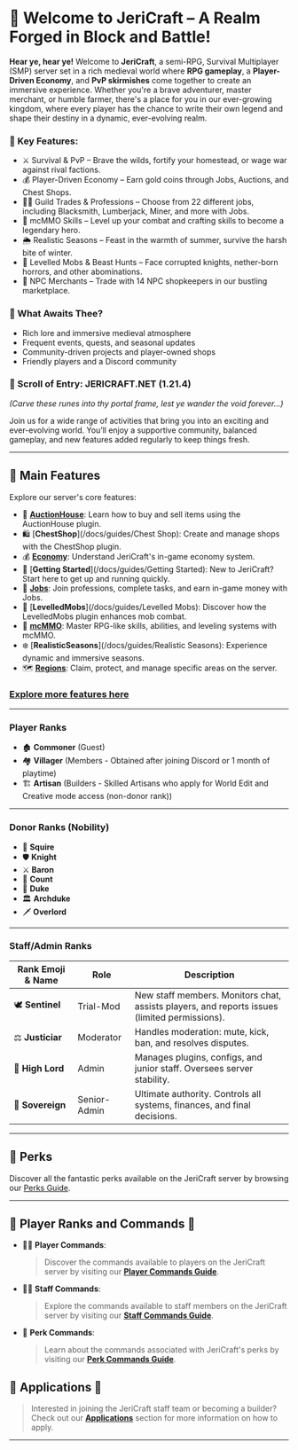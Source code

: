 # 🏹 Welcome to JeriCraft – A Realm Forged in Block and Battle!

**Hear ye, hear ye!** Welcome to **JeriCraft**, a semi-RPG, Survival Multiplayer (SMP) server set in a rich medieval world where **RPG gameplay**, a **Player-Driven Economy**, and **PvP skirmishes** come together to create an immersive experience. Whether you're a brave adventurer, master merchant, or humble farmer, there's a place for you in our ever-growing kingdom, where every player has the chance to write their own legend and shape their destiny in a dynamic, ever-evolving realm.

### 🔑 Key Features:
* ⚔️ Survival & PvP – Brave the wilds, fortify your homestead, or wage war against rival factions.
* 💰 Player-Driven Economy – Earn gold coins through Jobs, Auctions, and Chest Shops.
* 🧑‍🏭 Guild Trades & Professions – Choose from 22 different jobs, including Blacksmith, Lumberjack, Miner, and more with Jobs.
* 🏹 mcMMO Skills – Level up your combat and crafting skills to become a legendary hero.
* 🌦️ Realistic Seasons – Feast in the warmth of summer, survive the harsh bite of winter.
* 🐉 Levelled Mobs & Beast Hunts – Face corrupted knights, nether-born horrors, and other abominations.
* 🏪 NPC Merchants – Trade with 14 NPC shopkeepers in our bustling marketplace.

### 📜 What Awaits Thee?
* Rich lore and immersive medieval atmosphere
* Frequent events, quests, and seasonal updates
* Community-driven projects and player-owned shops
* Friendly players and a Discord community

### 📜 Scroll of Entry: JERICRAFT.NET (1.21.4)
_(Carve these runes into thy portal frame, lest ye wander the void forever…)_

Join us for a wide range of activities that bring you into an exciting and ever-evolving world. You’ll enjoy a
supportive community, balanced gameplay, and new features added regularly to keep things fresh.

---

## 📝 Main Features

Explore our server's core features:

- 📢 [**AuctionHouse**](/docs/guides/Auctions): Learn how to buy and sell items using the AuctionHouse
  plugin.
- 🛍️ [**ChestShop**](/docs/guides/Chest Shop): Create and manage shops with the ChestShop plugin.
- 💰 [**Economy**](/docs/guides/Economy.md): Understand JeriCraft's in-game economy system.
- 🌟 [**Getting Started**](/docs/guides/Getting Started): New to JeriCraft? Start here to get up and running
  quickly.
- 💼 [**Jobs**](/docs/guides/Jobs.md): Join professions, complete tasks, and earn in-game money with Jobs.
- 🦾 [**LevelledMobs**](/docs/guides/Levelled Mobs): Discover how the LevelledMobs plugin enhances mob combat.
- 🔱 [**mcMMO**](/docs/guides/mcMMO.md): Master RPG-like skills, abilities, and leveling systems with mcMMO.
- ❄️ [**RealisticSeasons**](/docs/guides/Realistic Seasons): Experience dynamic and immersive seasons.
- 🗺️ [**Regions**](/docs/guides/Regions.md): Claim, protect, and manage specific areas on the server.

### [Explore more features here](/docs/features/features.md)

---

### Player Ranks

- 🏚️ **Commoner** (Guest)
- 🏘️ **Villager** (Members - Obtained after joining Discord or 1 month of playtime)
- 🏗️ **Artisan**  (Builders - Skilled Artisans who apply for World Edit and Creative mode access (non-donor rank))

---

### Donor Ranks (Nobility)

- 📜 **Squire**
- 🛡️ **Knight**
- ⚔️ **Baron**
- 🏹 **Count**
- 🏰 **Duke**
- 🏛️ **Archduke**
- 🗡️ **Overlord**

---

### Staff/Admin Ranks

| Rank Emoji & Name | Role         | Description                                                                                  |  
|-------------------|--------------|----------------------------------------------------------------------------------------------|  
| 🕊️ **Sentinel**  | Trial-Mod    | New staff members. Monitors chat, assists players, and reports issues (limited permissions). |  
| ⚖️ **Justiciar**  | Moderator    | Handles moderation: mute, kick, ban, and resolves disputes.                                  |  
| 🔱 **High Lord**  | Admin        | Manages plugins, configs, and junior staff. Oversees server stability.                       |  
| 👑 **Sovereign**  | Senior-Admin | Ultimate authority. Controls all systems, finances, and final decisions.                     |

---

## 🎁 Perks

Discover all the fantastic perks available on the JeriCraft server by browsing
our [Perks Guide](https://jericraft-shop.tebex.io/).

---

## 👥 Player Ranks and Commands 👥

- 👨‍💼 **Player Commands**:
  > Discover the commands available to players on the JeriCraft server by visiting
  our [**Player Commands Guide**](/docs/commands/PLAYER-COMMANDS.md).

- 👨‍💼 **Staff Commands**:
  > Explore the commands available to staff members on the JeriCraft server by visiting
  our [**Staff Commands Guide**](/docs/commands/STAFF-COMMANDS.md).

- 🌟 **Perk Commands**:
  > Learn about the commands associated with JeriCraft's perks by visiting
  our [**Perk Commands Guide**](/docs/commands/PLAYER-COMMANDS.md).

## 📝 Applications 📝

> Interested in joining the JeriCraft staff team or becoming a builder? Check out
> our [**Applications**](https://github.com/Chalwk/JeriCraftDocs/issues/new/choose) section for more information on how
> to apply.

---